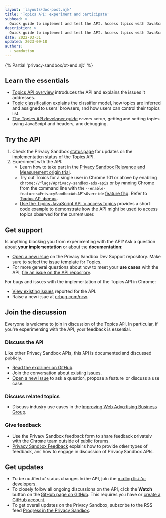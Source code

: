 ```yaml
---
layout: 'layouts/doc-post.njk'
title: 'Topics API: experiment and participate'
subhead: >
  Quick guide to implement and test the API. Access topics with JavaScript and share your feedback.
description: >
  Quick guide to implement and test the API. Access topics with JavaScript and share your feedback.
date: 2022-03-31
updated: 2023-09-18
authors:
  - samdutton
---
```


{% Partial 'privacy-sandbox/ot-end.njk' %}

## Learn the essentials

* [Topics API overview](/docs/privacy-sandbox/topics/overview) introduces the API and explains the issues it addresses. 
* [Topic classification](/docs/privacy-sandbox/topics/topic-classification) explains the classifier model, how topics are inferred and assigned to users' browsers, and how users can control their topics list.
* [The Topics API developer guide](/docs/privacy-sandbox/topics/#get-and-set-topics) covers setup, getting and setting topics using JavaScript and headers, and debugging.

## Try the API

1. Check the Privacy Sandbox [status page](/docs/privacy-sandbox/status/#topics) for updates on the
implementation status of the Topics API.
2. Experiment with the API:
   * Learn how to take part in the [Privacy Sandbox Relevance and Measurement origin trial](/docs/privacy-sandbox/unified-origin-trial/).
   * Try out Topics for a single user in Chrome 101 or above by enabling `chrome://flags/#privacy-sandbox-ads-apis`
   or by running Chrome from the command line with the `--enable-features=PrivacySandboxAdsAPIsOverride`
   [feature flag](https://www.chromium.org/developers/how-tos/run-chromium-with-flags). Refer to [Topics API demos](/docs/privacy-sandbox/topics/demo/).
   * [Use the Topics JavaScript API to access topics](/docs/privacy-sandbox/topics/#access-topics-with-the-javascript-api)
   provides a short code example to demonstrate how the API might be used to access topics observed
   for the current user.


## Get support

Is anything blocking you from experimenting with the API? Ask a question 
about **your implementation** or about the **documentation**:

*  [Open a new issue](https://github.com/GoogleChromeLabs/privacy-sandbox-dev-support/issues/new/choose)
   on the Privacy Sandbox Dev Support repository. Make sure to select the issue template for Topics.
*  For more general questions about how to meet your **use cases** with the 
   API, [file an issue on the API repository](https://github.com/jkarlin/topics/issues/new).

For bugs and issues with the implementation of the Topics API in Chrome:

*  [View existing issues](https://bugs.chromium.org/p/chromium/issues/list?q=component:Blink%3EInterestCohort)
   reported for the API.
*  Raise a new issue at [crbug.com/new](https://crbug.com/new).


## Join the discussion

Everyone is welcome to join in discussion of the Topics API. In particular, if you're
experimenting with the API, your feedback is essential.

### Discuss the API

Like other Privacy Sandbox APIs, this API is documented and discussed publicly.

* [Read the explainer on GitHub](https://github.com/jkarlin/topics).
* Join the conversation about [existing issues](hhttps://github.com/jkarlin/topics/issues).
* [Open a new issue](https://github.com/jkarlin/topics/issues/new) to ask a question, propose a
feature, or discuss a use case.

### Discuss related topics

* Discuss industry use cases in the [Improving Web Advertising Business Group](https://www.w3.org/community/web-adv/participants).

### Give feedback

* Use the Privacy Sandbox [feedback form](/docs/privacy-sandbox/feedback/#feedback-form)
to share feedback privately with the Chrome team outside of public forums.
* [Privacy Sandbox Feedback](/docs/privacy-sandbox/feedback/#topics-api) explains how to provide
other types of feedback, and how to engage in discussion of Privacy Sandbox APIs.


## Get updates

* To be notified of status changes in the API, join the [mailing list for
  developers](https://groups.google.com/u/3/a/chromium.org/g/topics-api-announce).
* To closely follow all ongoing discussions on the API, click the **Watch** button on the [GitHub page on
  GitHub](https://github.com/jkarlin/topics). This requires you have or [create a GitHub
  account](https://docs.github.com/en/get-started/signing-up-for-github/signing-up-for-a-new-github-account).
* To get overall updates on the Privacy Sandbox, subscribe to the RSS feed [Progress in the Privacy
  Sandbox](/tags/progress-in-the-privacy-sandbox/).
